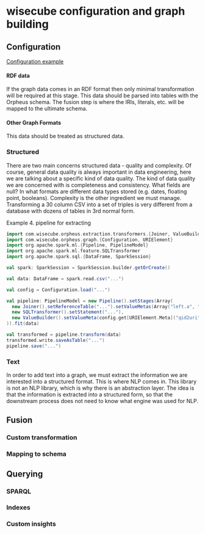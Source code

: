 # wisecube configuration and graph building

## Configuration

[Configuration example](./src/main/scala/com/wisecube/orpheus/graph/README.md)

#### RDF data

If the graph data comes in an RDF format then only minimal transformation will be required at this stage. This data 
should be parsed into tables with the Orpheus schema. The fusion step is where the IRIs, literals, etc. will be mapped 
to the ultimate schema. 



#### Other Graph Formats

This data should be treated as structured data.

### Structured

There are two main concerns structured data - quality and complexity. Of course, general data quality is always 
important in data engineering, here we are talking about a specific kind of data quality. The kind of data quality we 
are concerned with is completeness and consistency. What fields are null? In what formats are different data types 
stored (e.g. dates, floating point, booleans). Complexity is the other ingredient we must manage. Transforming a 30 
column CSV into a set of triples is very different from a database with dozens of tables in 3rd normal form. 

Example 4. pipeline for extracting

```scala
import com.wisecube.orpheus.extraction.transformers.{Joiner, ValueBuilder}
import com.wisecube.orpheus.graph.{Configuration, URIElement}
import org.apache.spark.ml.{Pipeline, PipelineModel}
import org.apache.spark.ml.feature.SQLTransformer
import org.apache.spark.sql.{DataFrame, SparkSession}

val spark: SparkSession = SparkSession.builder.getOrCreate()

val data: DataFrame = spark.read.csv("...")

val config = Configuration.load("...")

val pipeline: PipelineModel = new Pipeline().setStages(Array(
  new Joiner().setReferenceTable("...").setValueMetas(Array("left.a", "right.a", "...")).setOutputCols(Array("right.b", "right.c")),
  new SQLTransformer().setStatement("..."),
  new ValueBuilder().setValueMeta(config.get[URIElement.Meta]("qid2uri").uri)
)).fit(data)

val transformed = pipeline.transform(data)
transformed.write.saveAsTable("...")
pipeline.save("...")
```

### Text

In order to add text into a graph, we must extract the information we are interested into a structured format. This is 
where NLP comes in. This library is not an NLP library, which is why there is an abstraction layer. The idea is that 
the information is extracted into a structured form, so that the downstream process does not need to know what engine 
was used for NLP.

## Fusion

### Custom transformation

### Mapping to schema

## Querying

### SPARQL

### Indexes

### Custom insights